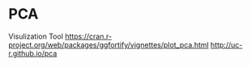 # PCA

Visulization Tool 
https://cran.r-project.org/web/packages/ggfortify/vignettes/plot_pca.html 
http://uc-r.github.io/pca
